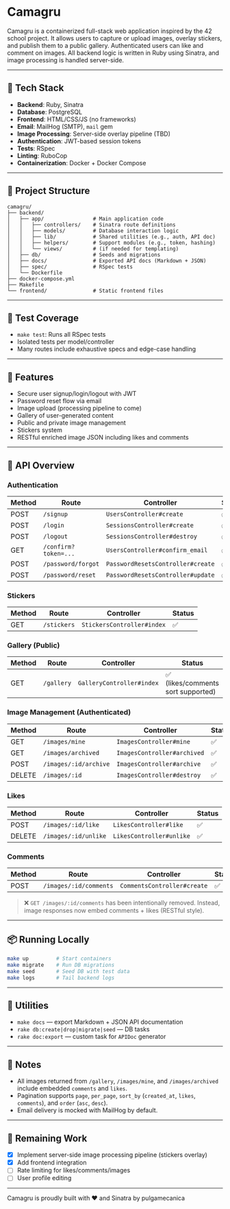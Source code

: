 # Camagru

Camagru is a containerized full-stack web application inspired by the 42 school project. It allows users to capture or upload images, overlay stickers, and publish them to a public gallery. Authenticated users can like and comment on images. All backend logic is written in Ruby using Sinatra, and image processing is handled server-side.

---

## 🧱 Tech Stack

* **Backend**: Ruby, Sinatra
* **Database**: PostgreSQL
* **Frontend**: HTML/CSS/JS (no frameworks)
* **Email**: MailHog (SMTP), `mail` gem
* **Image Processing**: Server-side overlay pipeline (TBD)
* **Authentication**: JWT-based session tokens
* **Tests**: RSpec
* **Linting**: RuboCop
* **Containerization**: Docker + Docker Compose

---

## 📁 Project Structure

```
camagru/
├── backend/
│   ├── app/                # Main application code
│   │   ├── controllers/    # Sinatra route definitions
│   │   ├── models/         # Database interaction logic
│   │   ├── lib/            # Shared utilities (e.g., auth, API doc)
│   │   ├── helpers/        # Support modules (e.g., token, hashing)
│   │   └── views/          # (if needed for templating)
│   ├── db/                 # Seeds and migrations
│   ├── docs/               # Exported API docs (Markdown + JSON)
│   ├── spec/               # RSpec tests
│   └── Dockerfile
├── docker-compose.yml
├── Makefile
└── frontend/               # Static frontend files
```

---

## 🧪 Test Coverage

* `make test`: Runs all RSpec tests
* Isolated tests per model/controller
* Many routes include exhaustive specs and edge-case handling

---

## 🚀 Features

* Secure user signup/login/logout with JWT
* Password reset flow via email
* Image upload (processing pipeline to come)
* Gallery of user-generated content
* Public and private image management
* Stickers system
* RESTful enriched image JSON including likes and comments

---

## 🧾 API Overview

### Authentication

| Method | Route                | Controller                        | Status |
| ------ | -------------------- | --------------------------------- | ------ |
| POST   | `/signup`            | `UsersController#create`          | ✅      |
| POST   | `/login`             | `SessionsController#create`       | ✅      |
| POST   | `/logout`            | `SessionsController#destroy`      | ✅      |
| GET    | `/confirm?token=...` | `UsersController#confirm_email`   | ✅      |
| POST   | `/password/forgot`   | `PasswordResetsController#create` | ✅      |
| POST   | `/password/reset`    | `PasswordResetsController#update` | ✅      |

### Stickers

| Method | Route       | Controller                 | Status |
| ------ | ----------- | -------------------------- | ------ |
| GET    | `/stickers` | `StickersController#index` | ✅      |

### Gallery (Public)

| Method | Route      | Controller                | Status                            |
| ------ | ---------- | ------------------------- | --------------------------------- |
| GET    | `/gallery` | `GalleryController#index` | ✅ (likes/comments sort supported) |

### Image Management (Authenticated)

| Method | Route                 | Controller                  | Status |
| ------ | --------------------- | --------------------------- | ------ |
| GET    | `/images/mine`        | `ImagesController#mine`     | ✅      |
| GET    | `/images/archived`    | `ImagesController#archived` | ✅      |
| POST   | `/images/:id/archive` | `ImagesController#archive`  | ✅      |
| DELETE | `/images/:id`         | `ImagesController#destroy`  | ✅      |

### Likes

| Method | Route                | Controller               | Status |
| ------ | -------------------- | ------------------------ | ------ |
| POST   | `/images/:id/like`   | `LikesController#like`   | ✅      |
| DELETE | `/images/:id/unlike` | `LikesController#unlike` | ✅      |

### Comments

| Method | Route                  | Controller                  | Status |
| ------ | ---------------------- | --------------------------- | ------ |
| POST   | `/images/:id/comments` | `CommentsController#create` | ✅      |

> ❌ `GET /images/:id/comments` has been intentionally removed.
> Instead, image responses now embed comments + likes (RESTful style).

---

## 📦 Running Locally

```bash
make up         # Start containers
make migrate    # Run DB migrations
make seed       # Seed DB with test data
make logs       # Tail backend logs
```

---

## 🧰 Utilities

* `make docs` — export Markdown + JSON API documentation
* `rake db:create|drop|migrate|seed` — DB tasks
* `rake doc:export` — custom task for `APIDoc` generator

---

## 📌 Notes

* All images returned from `/gallery`, `/images/mine`, and `/images/archived` include embedded `comments` and `likes`.
* Pagination supports `page`, `per_page`, `sort_by` (`created_at`, `likes`, `comments`), and `order` (`asc`, `desc`).
* Email delivery is mocked with MailHog by default.

---

## 🏁 Remaining Work

* [x] Implement server-side image processing pipeline (stickers overlay)
* [x] Add frontend integration
* [ ] Rate limiting for likes/comments/images
* [ ] User profile editing

---

Camagru is proudly built with ❤️ and Sinatra by pulgamecanica
